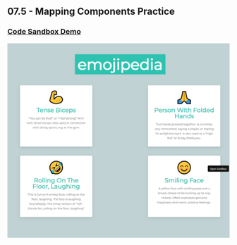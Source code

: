 ## 07.5 - Mapping Components Practice

### [Code Sandbox Demo](https://z5wq4l.csb.app/)

!["Page"](./Page.png)
